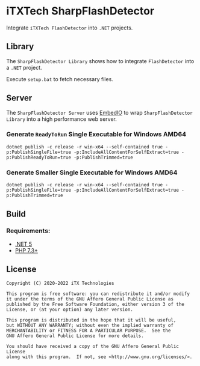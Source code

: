 # iTXTech SharpFlashDetector

Integrate `iTXTech FlashDetector` into `.NET` projects.

## Library

The `SharpFlashDetector Library` shows how to integrate `FlashDetector` into a `.NET` project.

Execute `setup.bat` to fetch necessary files.

## Server

The `SharpFlashDetector Server` uses [EmbedIO](https://github.com/unosquare/embedio) to wrap `SharpFlashDetector Library` into a high performance web server.

### Generate `ReadyToRun` Single Executable for Windows AMD64

`dotnet publish -c release -r win-x64 --self-contained true -p:PublishSingleFile=true -p:IncludeAllContentForSelfExtract=true -p:PublishReadyToRun=true -p:PublishTrimmed=true`

### Generate Smaller Single Executable for Windows AMD64

`dotnet publish -c release -r win-x64 --self-contained true -p:PublishSingleFile=true -p:IncludeAllContentForSelfExtract=true -p:PublishTrimmed=true`

## Build

### Requirements:

* [.NET 5](https://dotnet.microsoft.com/download/dotnet)
* [PHP 7.3+](https://www.php.net)

## License

    Copyright (C) 2020-2022 iTX Technologies

    This program is free software: you can redistribute it and/or modify
    it under the terms of the GNU Affero General Public License as
    published by the Free Software Foundation, either version 3 of the
    License, or (at your option) any later version.

    This program is distributed in the hope that it will be useful,
    but WITHOUT ANY WARRANTY; without even the implied warranty of
    MERCHANTABILITY or FITNESS FOR A PARTICULAR PURPOSE.  See the
    GNU Affero General Public License for more details.

    You should have received a copy of the GNU Affero General Public License
    along with this program.  If not, see <http://www.gnu.org/licenses/>.

